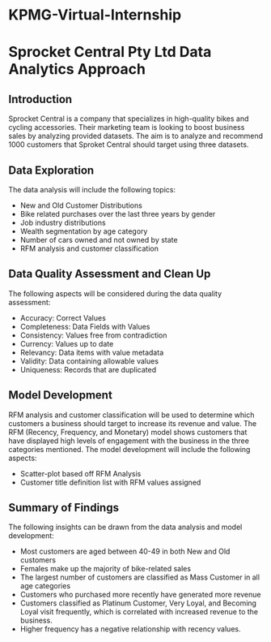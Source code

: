 # KPMG-Virtual-Internship
# Sprocket Central Pty Ltd Data Analytics Approach
## Introduction
Sprocket Central is a company that specializes in high-quality bikes and cycling accessories. Their marketing team is looking to boost business sales by analyzing provided datasets. The aim is to analyze and recommend 1000 customers that Sproket Central should target using three datasets.

## Data Exploration
The data analysis will include the following topics:

* New and Old Customer Distributions
* Bike related purchases over the last three years by gender
* Job industry distributions
* Wealth segmentation by age category
* Number of cars owned and not owned by state
* RFM analysis and customer classification

## Data Quality Assessment and Clean Up

The following aspects will be considered during the data quality assessment:

* Accuracy: Correct Values
* Completeness: Data Fields with Values
* Consistency: Values free from contradiction
* Currency: Values up to date
* Relevancy: Data items with value metadata
* Validity: Data containing allowable values
* Uniqueness: Records that are duplicated
## Model Development
RFM analysis and customer classification will be used to determine which customers a business should target to increase its revenue and value. The RFM (Recency, Frequency, and Monetary) model shows customers that have displayed high levels of engagement with the business in the three categories mentioned. The model development will include the following aspects:

* Scatter-plot based off RFM Analysis
* Customer title definition list with RFM values assigned
## Summary of Findings
The following insights can be drawn from the data analysis and model development:

* Most customers are aged between 40-49 in both New and Old customers
* Females make up the majority of bike-related sales
* The largest number of customers are classified as Mass Customer in all age categories
* Customers who purchased more recently have generated more revenue
* Customers classified as Platinum Customer, Very Loyal, and Becoming Loyal visit frequently, which is correlated with increased revenue to the business.
* Higher frequency has a negative relationship with recency values.


